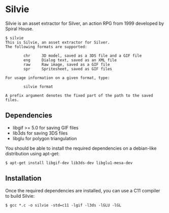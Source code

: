 # Silvie

Silvie is an asset extractor for Silver, an action RPG from 1999 developed by Spiral House.

````
$ silvie
This is Silvie, an asset extractor for Silver.
The following formats are supported:

        chr     3D model, saved as a 3DS file and a GIF file
        eng     Dialog text, saved as an XML file
        raw     Raw image, saved as a GIF file
        spr     Spritesheet, saved as GIF files

For usage information on a given format, type:

        silvie format

A prefix argument denotes the fixed part of the path to the saved files.
````


## Dependencies

* libgif >= 5.0 for saving GIF files
* lib3ds for saving 3DS files
* libglu for polygon triangulation

You should be able to install the required dependencies on a debian-like distribution using apt-get:

````
$ apt-get install libgif-dev lib3ds-dev libglu1-mesa-dev
````


## Installation

Once the required dependencies are installed, you can use a C11 compiler to build Silvie:

````
$ gcc *.c -o silvie -std=c11 -lgif -l3ds -lGLU -lGL
````
